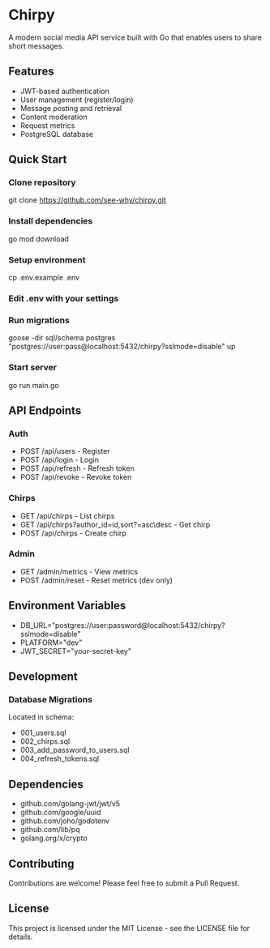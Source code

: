 # Chirpy

A modern social media API service built with Go that enables users to share short messages.

## Features
- JWT-based authentication
- User management (register/login)
- Message posting and retrieval
- Content moderation
- Request metrics
- PostgreSQL database

## Quick Start
### Clone repository
git clone https://github.com/see-why/chirpy.git

### Install dependencies
go mod download

### Setup environment
cp .env.example .env

### Edit .env with your settings

###  Run migrations
goose -dir sql/schema postgres "postgres://user:pass@localhost:5432/chirpy?sslmode=disable" up

###  Start server
go run main.go

## API Endpoints
### Auth
- POST /api/users - Register
- POST /api/login - Login
- POST /api/refresh - Refresh token
- POST /api/revoke - Revoke token
### Chirps
- GET /api/chirps - List chirps
- GET /api/chirps?author_id=id,sort?=asc\desc - Get chirp
- POST /api/chirps - Create chirp
### Admin
- GET /admin/metrics - View metrics
- POST /admin/reset - Reset metrics (dev only)

## Environment Variables
- DB_URL="postgres://user:password@localhost:5432/chirpy?sslmode=disable"
- PLATFORM="dev"
- JWT_SECRET="your-secret-key"

## Development
### Database Migrations
Located in schema:

- 001_users.sql
- 002_chirps.sql
- 003_add_password_to_users.sql
- 004_refresh_tokens.sql

## Dependencies
- github.com/golang-jwt/jwt/v5
- github.com/google/uuid
- github.com/joho/godotenv
- github.com/lib/pq
- golang.org/x/crypto

## Contributing
Contributions are welcome! Please feel free to submit a Pull Request.

## License
This project is licensed under the MIT License - see the LICENSE file for details.